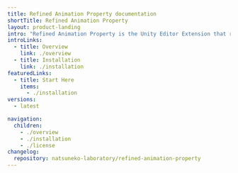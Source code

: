 ```yaml
---
title: Refined Animation Property documentation
shortTitle: Refined Animation Property
layout: product-landing
intro: "Refined Animation Property is the Unity Editor Extension that refine animation property editor."
introLinks:
  - title: Overview
    link: ./overview
  - title: Installation
    link: ./installation
featuredLinks:
  - title: Start Here
    items:
      - ./installation
versions:
  - latest

navigation:
  children:
    - ./overview
    - ./installation
    - ./license
changelog:
  repository: natsuneko-laboratory/refined-animation-property
---
```

